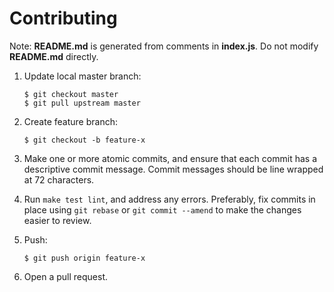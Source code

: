 # Contributing

Note: __README.md__ is generated from comments in __index.js__. Do not modify
__README.md__ directly.

1.  Update local master branch:

        $ git checkout master
        $ git pull upstream master

2.  Create feature branch:

        $ git checkout -b feature-x

3.  Make one or more atomic commits, and ensure that each commit has a
    descriptive commit message. Commit messages should be line wrapped
    at 72 characters.

4.  Run `make test lint`, and address any errors. Preferably, fix commits
    in place using `git rebase` or `git commit --amend` to make the changes
    easier to review.

5.  Push:

        $ git push origin feature-x

6.  Open a pull request.
